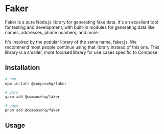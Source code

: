 # Faker

Faker is a pure Node.js library for generating fake data. It's an excellent tool for testing and development, with built-in modules for generating data like names, addresses, phone numbers, and more.

It's inspired by the popular library of the same name, faker.js. We recommend most people continue using that library instead of this one. This library is a smaller, more focused library for use cases specific to Compose.

## Installation

```bash
# npm
npm install @composehq/faker

# yarn
yarn add @composehq/faker

# pnpm
pnpm add @composehq/faker
```

## Usage

```js
```